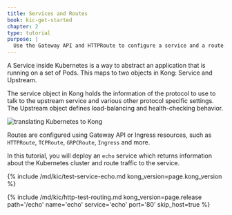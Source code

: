 ```yaml
---
title: Services and Routes
book: kic-get-started
chapter: 2
type: tutorial
purpose: |
  Use the Gateway API and HTTPRoute to configure a service and a route. Explain how the HTTPRoute translates to Kong Gateway entities.
---
```


A Service inside Kubernetes is a way to abstract an application that is running on a set of Pods. This maps to two objects in Kong: Service and Upstream.

The service object in Kong holds the information of the protocol to use to talk to the upstream service and various other protocol specific settings. The Upstream object defines load-balancing and health-checking behavior.

![translating Kubernetes to Kong](/assets/images/products/kubernetes-ingress-controller/k8s-to-kong.png "Translating k8s resources to Kong")

Routes are configured using Gateway API or Ingress resources, such as `HTTPRoute`, `TCPRoute`, `GRPCRoute`, `Ingress` and more.

In this tutorial, you will deploy an `echo` service which returns information about the Kubernetes cluster and route traffic to the service.

{% include /md/kic/test-service-echo.md kong_version=page.kong_version %}

{% include /md/kic/http-test-routing.md kong_version=page.release path='/echo' name='echo' service='echo' port='80' skip_host=true %}